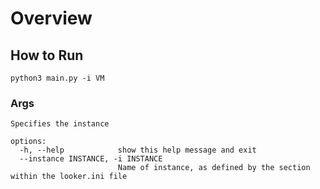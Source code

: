 # Overview


## How to Run

```
python3 main.py -i VM 
```

### Args
```
Specifies the instance

options:
  -h, --help            show this help message and exit
  --instance INSTANCE, -i INSTANCE
                        Name of instance, as defined by the section within the looker.ini file
```